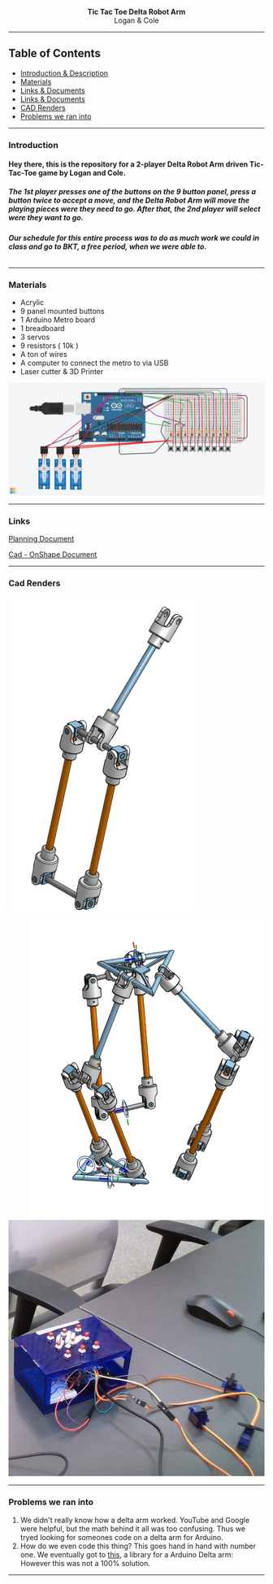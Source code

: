<p align="center">
  <b> Tic Tac Toe Delta Robot Arm</b><br>
  <a>Logan & Cole</a>
</p>

---
## Table of Contents
* [Introduction & Description](#Introduction)
* [Materials](#Materials)
* [Links & Documents](#Links)
* [Links & Documents](#Links)
* [CAD Renders](#Cad-Renders)
* [Problems we ran into](#Problems-we-ran-into)

---
### Introduction
#### Hey there, this is the repository for a 2-player Delta Robot Arm driven Tic-Tac-Toe game by Logan and Cole. 

##### The 1st player presses one of the buttons on the 9 button panel, press a button twice to accept a move, and the Delta Robot Arm will move the playing pieces were they need to go. After that, the 2nd player will select were they want to go. 

###### ***Our schedule for this entire process was to do as much work we could in class and go to BKT, a free period, when we were able to.***
---
### Materials
- Acrylic
- 9 panel mounted buttons
- 1 Arduino Metro board
- 1 breadboard
- 3 servos
- 9 resistors ( 10k )
- A ton of wires
- A computer to connect the metro to via USB
- Laser cutter & 3D Printer 

<img src="https://github.com/Logan-Martin/Tic-Tac-Toe-Delta-Robot-Arm/blob/main/Photos/TicTacToeDeltaArmWiring.png"> 


---
### Links
[Planning Document](https://docs.google.com/document/d/18HwzTXXG70VNSVvcM3PhlL8kFNCUQtPwDOm3BRKYQW8/edit?usp=sharing)

[Cad - OnShape Document](https://cvilleschools.onshape.com/documents/b6c0dc8ca74cd78e4cfe3490/w/83d6d21bc676c767c3550309/e/f627081b1e1d9558a92df4c4?renderMode=0&uiState=6214f43c3508af00f0f56b9e)

---

### Cad Renders

<img src="https://github.com/Logan-Martin/Tic-Tac-Toe-Delta-Robot-Arm/blob/main/Photos/Arm_Photo.PNG"> <img align="right" src="https://github.com/Logan-Martin/Tic-Tac-Toe-Delta-Robot-Arm/blob/main/Photos/Full_Arm_Assembly.PNG"> 
<img src="https://github.com/Logan-Martin/Tic-Tac-Toe-Delta-Robot-Arm/blob/main/Photos/DeltaArmTicTacToeButtonBox.jpg"> 

---

### Problems we ran into

1. We didn't really know how a delta arm worked. YouTube and Google were helpful, but the math behind it all was too confusing. Thus we tryed looking for someones code on a delta arm for Arduino.
2. How do we even code this thing? This goes hand in hand with number one. We eventually got to [this](https://github.com/deltarobotone/one_system_library), a library for a Arduino Delta arm:  However this was not a 100% solution.


---


